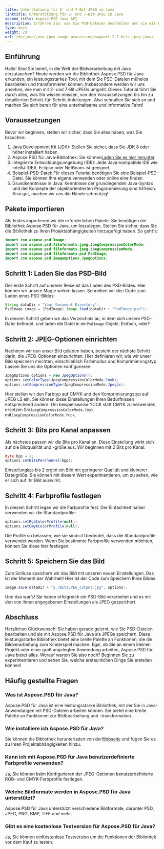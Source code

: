 ```yaml
---
title: Unterstützung für 2- und 7-Bit-JPEG in Java
linktitle: Unterstützung für 2- und 7-Bit-JPEG in Java
second_title: Aspose.PSD Java API
description: Erfahren Sie, wie Sie PSD-Dateien bearbeiten und sie mit Aspose.PSD in Java als JPEGs speichern. Schritt-für-Schritt-Anleitung mit Codebeispielen. Perfekt für Anfänger und Profis gleichermaßen.
type: docs
weight: 20
url: /de/java/java-jpeg-image-processing/support-2-7-bits-jpeg-java/
---
```

## Einführung
Hallo! Sind Sie bereit, in die Welt der Bildverarbeitung mit Java einzutauchen? Heute werden wir die Bibliothek Aspose.PSD für Java erkunden, ein leistungsstarkes Tool, mit dem Sie PSD-Dateien mühelos bearbeiten und transformieren können. Insbesondere werden wir uns ansehen, wie man mit 2- und 7-Bit-JPEGs umgeht. Dieses Tutorial führt Sie durch alles, was Sie wissen müssen, von den Voraussetzungen bis hin zu detaillierten Schritt-für-Schritt-Anleitungen. Also schnallen Sie sich an und machen Sie sich bereit für eine unterhaltsame und informative Fahrt!
## Voraussetzungen
Bevor wir beginnen, stellen wir sicher, dass Sie alles haben, was Sie brauchen:
1. Java Development Kit (JDK): Stellen Sie sicher, dass Sie JDK 8 oder höher installiert haben.
2.  Aspose.PSD für Java-Bibliothek: Sie können[Laden Sie es hier herunter](https://releases.aspose.com/psd/java/).
3. Integrierte Entwicklungsumgebung (IDE): Jede Java-kompatible IDE wie IntelliJ IDEA, Eclipse oder NetBeans ist geeignet.
4. Beispiel-PSD-Datei: Für dieses Tutorial benötigen Sie eine Beispiel-PSD-Datei. Sie können Ihre eigene verwenden oder online eine finden.
5. Grundkenntnisse in Java: Kenntnisse der grundlegenden Java-Syntax und der Konzepte der objektorientierten Programmierung sind hilfreich.
Also gut, machen wir uns die Hände schmutzig!
## Pakete importieren
Als Erstes importieren wir die erforderlichen Pakete. Sie benötigen die Bibliothek Aspose.PSD für Java, um loszulegen. Stellen Sie sicher, dass Sie die Bibliothek zu Ihren Projektabhängigkeiten hinzugefügt haben. So geht's:
```java
import com.aspose.psd.Image;
import com.aspose.psd.fileformats.jpeg.JpegCompressionColorMode;
import com.aspose.psd.fileformats.jpeg.JpegCompressionMode;
import com.aspose.psd.fileformats.psd.PsdImage;
import com.aspose.psd.imageoptions.JpegOptions;
```
## Schritt 1: Laden Sie das PSD-Bild
Der erste Schritt auf unserer Reise ist das Laden des PSD-Bildes. Hier können wir unsere Magie wirken lassen. Schreiben wir den Code zum Laden eines PSD-Bildes:
```java
String dataDir = "Your Document Directory";
PsdImage image = (PsdImage) Image.load(dataDir + "PsdImage.psd");
```
 In diesem Schritt geben wir das Verzeichnis an, in dem sich unsere PSD-Datei befindet, und laden die Datei in ein`PsdImage` Objekt. Einfach, oder?
## Schritt 2: JPEG-Optionen einrichten
Nachdem wir nun unser Bild geladen haben, besteht der nächste Schritt darin, die JPEG-Optionen einzurichten. Hier definieren wir, wie wir unser Bild speichern möchten, einschließlich Farbmodus und Komprimierungstyp. Lassen Sie uns die Optionen konfigurieren:
```java
JpegOptions options = new JpegOptions();
options.setColorType(JpegCompressionColorMode.Cmyk);
options.setCompressionType(JpegCompressionMode.JpegLs);
```
 Hier stellen wir den Farbtyp auf CMYK und den Komprimierungstyp auf JPEG LS ein. Sie können diese Einstellungen Ihren Bedürfnissen entsprechend ändern. Um beispielsweise YCCK statt CMYK zu verwenden, ersetzen Sie`JpegCompressionColorMode.Cmyk` mit`JpegCompressionColorMode.Ycck`.
## Schritt 3: Bits pro Kanal anpassen
Als nächstes passen wir die Bits pro Kanal an. Diese Einstellung wirkt sich auf die Bildqualität und -größe aus. Wir beginnen mit 2 Bits pro Kanal:
```java
byte bpp = 2;
options.setBitsPerChannel(bpp);
```
 Einstellung`bpp` bis 2 ergibt ein Bild mit geringerer Qualität und kleinerer Dateigröße. Sie können mit diesem Wert experimentieren, um zu sehen, wie er sich auf Ihr Bild auswirkt.
## Schritt 4: Farbprofile festlegen
In diesem Schritt legen wir die Farbprofile fest. Der Einfachheit halber verwenden wir die Standardprofile:
```java
options.setRgbColorProfile(null);
options.setCmykColorProfile(null);
```
 Die Profile so belassen, wie sie sind`null`bedeutet, dass die Standardprofile verwendet werden. Wenn Sie bestimmte Farbprofile verwenden möchten, können Sie diese hier festlegen.
## Schritt 5: Speichern Sie das Bild
Zum Schluss speichern wir das Bild mit unseren neuen Einstellungen. Das ist der Moment der Wahrheit! Hier ist der Code zum Speichern Ihres Bildes:
```java
image.save(dataDir + "2_7BitsJPEG_output.jpg", options);
```
Und das war’s! Sie haben erfolgreich ein PSD-Bild verarbeitet und es mit den von Ihnen angegebenen Einstellungen als JPEG gespeichert.
## Abschluss
Herzlichen Glückwunsch! Sie haben gerade gelernt, wie Sie PSD-Dateien bearbeiten und sie mit Aspose.PSD für Java als JPEGs speichern. Diese leistungsstarke Bibliothek bietet eine breite Palette an Funktionen, die die Bildverarbeitung zum Kinderspiel machen. Egal, ob Sie an einem kleinen Projekt oder einer groß angelegten Anwendung arbeiten, Aspose.PSD für Java bietet alles. Worauf warten Sie also noch? Beginnen Sie zu experimentieren und sehen Sie, welche erstaunlichen Dinge Sie erstellen können!
## Häufig gestellte Fragen
### Was ist Aspose.PSD für Java?
Aspose.PSD für Java ist eine leistungsstarke Bibliothek, mit der Sie in Java-Anwendungen mit PSD-Dateien arbeiten können. Sie bietet eine breite Palette an Funktionen zur Bildbearbeitung und -transformation.
### Wie installiere ich Aspose.PSD für Java?
Sie können die Bibliothek herunterladen von der[Webseite](https://releases.aspose.com/psd/java/) und fügen Sie es zu Ihren Projektabhängigkeiten hinzu.
### Kann ich mit Aspose.PSD für Java benutzerdefinierte Farbprofile verwenden?
Ja, Sie können beim Konfigurieren der JPEG-Optionen benutzerdefinierte RGB- und CMYK-Farbprofile festlegen.
### Welche Bildformate werden in Aspose.PSD für Java unterstützt?
Aspose.PSD für Java unterstützt verschiedene Bildformate, darunter PSD, JPEG, PNG, BMP, TIFF und mehr.
### Gibt es eine kostenlose Testversion für Aspose.PSD für Java?
 Ja, Sie können ein[Kostenlose Testversion](https://releases.aspose.com/) um die Funktionen der Bibliothek vor dem Kauf zu testen.